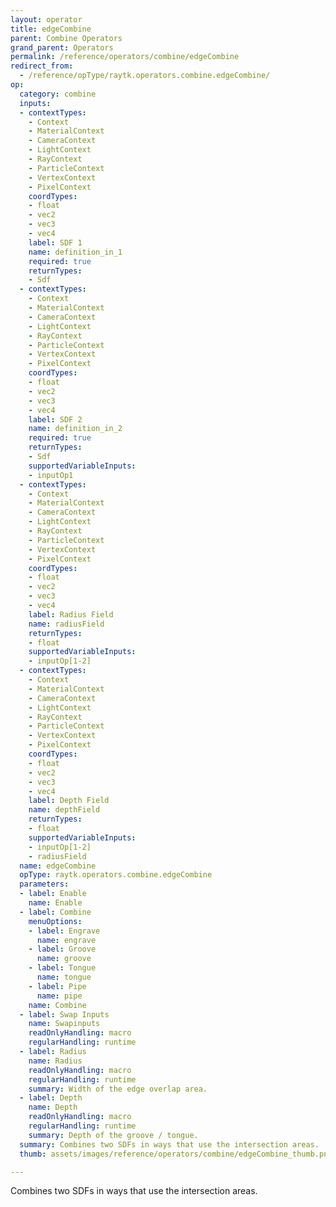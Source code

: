 ```yaml
---
layout: operator
title: edgeCombine
parent: Combine Operators
grand_parent: Operators
permalink: /reference/operators/combine/edgeCombine
redirect_from:
  - /reference/opType/raytk.operators.combine.edgeCombine/
op:
  category: combine
  inputs:
  - contextTypes:
    - Context
    - MaterialContext
    - CameraContext
    - LightContext
    - RayContext
    - ParticleContext
    - VertexContext
    - PixelContext
    coordTypes:
    - float
    - vec2
    - vec3
    - vec4
    label: SDF 1
    name: definition_in_1
    required: true
    returnTypes:
    - Sdf
  - contextTypes:
    - Context
    - MaterialContext
    - CameraContext
    - LightContext
    - RayContext
    - ParticleContext
    - VertexContext
    - PixelContext
    coordTypes:
    - float
    - vec2
    - vec3
    - vec4
    label: SDF 2
    name: definition_in_2
    required: true
    returnTypes:
    - Sdf
    supportedVariableInputs:
    - inputOp1
  - contextTypes:
    - Context
    - MaterialContext
    - CameraContext
    - LightContext
    - RayContext
    - ParticleContext
    - VertexContext
    - PixelContext
    coordTypes:
    - float
    - vec2
    - vec3
    - vec4
    label: Radius Field
    name: radiusField
    returnTypes:
    - float
    supportedVariableInputs:
    - inputOp[1-2]
  - contextTypes:
    - Context
    - MaterialContext
    - CameraContext
    - LightContext
    - RayContext
    - ParticleContext
    - VertexContext
    - PixelContext
    coordTypes:
    - float
    - vec2
    - vec3
    - vec4
    label: Depth Field
    name: depthField
    returnTypes:
    - float
    supportedVariableInputs:
    - inputOp[1-2]
    - radiusField
  name: edgeCombine
  opType: raytk.operators.combine.edgeCombine
  parameters:
  - label: Enable
    name: Enable
  - label: Combine
    menuOptions:
    - label: Engrave
      name: engrave
    - label: Groove
      name: groove
    - label: Tongue
      name: tongue
    - label: Pipe
      name: pipe
    name: Combine
  - label: Swap Inputs
    name: Swapinputs
    readOnlyHandling: macro
    regularHandling: runtime
  - label: Radius
    name: Radius
    readOnlyHandling: macro
    regularHandling: runtime
    summary: Width of the edge overlap area.
  - label: Depth
    name: Depth
    readOnlyHandling: macro
    regularHandling: runtime
    summary: Depth of the groove / tongue.
  summary: Combines two SDFs in ways that use the intersection areas.
  thumb: assets/images/reference/operators/combine/edgeCombine_thumb.png

---
```



Combines two SDFs in ways that use the intersection areas.